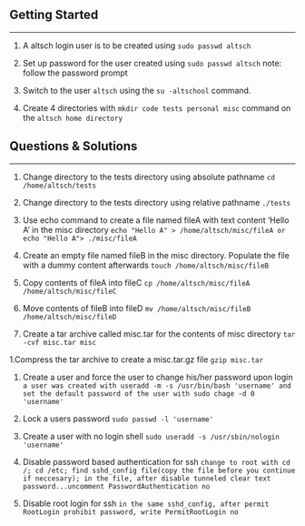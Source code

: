 ## Getting Started 
---

1. A altsch login user is to be created using `sudo passwd altsch`
   
1. Set up password for the user created using `sudo passwd altsch` note: follow the password prompt

1.  Switch to the user `altsch` using the `su -altschool` command.

1. Create 4 directories with `mkdir code tests personal misc` command on the `altsch home directory`

## Questions & Solutions
____
1. Change directory to the tests directory using absolute pathname `cd /home/altsch/tests`

1. Change directory to the tests directory using relative pathname `./tests`

1. Use echo command to create a file named fileA with text content ‘Hello A’ in the misc directory `echo "Hello A" > /home/altsch/misc/fileA or echo "Hello A"> ./misc/fileA`

1. Create an empty file named fileB in the misc directory. Populate the file with a dummy content afterwards `touch /home/altsch/misc/fileB`
   
1. Copy contents of fileA into fileC `cp /home/altsch/misc/fileA /home/altsch/misc/fileC`

1. Move contents of fileB into fileD `mv /home/altsch/misc/fileB /home/altsch/misc/fileD`

1. Create a tar archive called misc.tar for the contents of misc directory
`tar -cvf misc.tar misc`

1.Compress the tar archive to create a misc.tar.gz file
`gzip misc.tar`

1. Create a user and force the user to change his/her password upon login
`a user was created with useradd -m -s /usr/bin/bash 'username' and set the default password of the user with sudo chage -d 0 'username'`

1. Lock a users password
`sudo passwd -l 'username'`

1. Create a user with no login shell 
   `sudo useradd -s /usr/sbin/nologin 'username'`

1. Disable password based authentication for ssh
`change to root with cd /; cd /etc; find sshd_config file(copy the file before you continue if neccesary); in the file, after disable tunneled clear text password...uncomment PasswordAuthentication no`

1. Disable root login for ssh
`in the same sshd_config, after permit RootLogin prohibit password, write PermitRootLogin no`